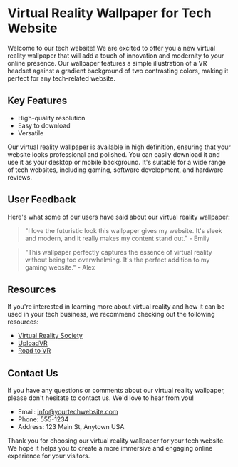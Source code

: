 <!--font:Montserrat-->

# Virtual Reality Wallpaper for Tech Website

Welcome to our tech website! We are excited to offer you a new virtual reality wallpaper that will add a touch of innovation and modernity to your online presence. Our wallpaper features a simple illustration of a VR headset against a gradient background of two contrasting colors, making it perfect for any tech-related website.

## Key Features

- High-quality resolution
- Easy to download
- Versatile

Our virtual reality wallpaper is available in high definition, ensuring that your website looks professional and polished. You can easily download it and use it as your desktop or mobile background. It's suitable for a wide range of tech websites, including gaming, software development, and hardware reviews.

## User Feedback

Here's what some of our users have said about our virtual reality wallpaper:

> "I love the futuristic look this wallpaper gives my website. It's sleek and modern, and it really makes my content stand out." - Emily

> "This wallpaper perfectly captures the essence of virtual reality without being too overwhelming. It's the perfect addition to my gaming website." - Alex

## Resources

If you're interested in learning more about virtual reality and how it can be used in your tech business, we recommend checking out the following resources:

- [Virtual Reality Society](#)
- [UploadVR](#)
- [Road to VR](#)

## Contact Us

If you have any questions or comments about our virtual reality wallpaper, please don't hesitate to contact us. We'd love to hear from you!

- Email: info@yourtechwebsite.com
- Phone: 555-1234
- Address: 123 Main St, Anytown USA

Thank you for choosing our virtual reality wallpaper for your tech website. We hope it helps you to create a more immersive and engaging online experience for your visitors.

<!--

Write me content for website with wallpaper which alt text is:

"A wallpaper with a simple illustration of a virtual reality headset, against a gradient background of two contrasting colors."

The name/title of the page should not be 1:1 copy of the alt text but rather a real content of the website which is using this wallpaper.

- Use markdown format 
- Start with heading
- Heading should be short and concise
- The content should look like a real website 
- The website should not be about the wallpaper, wallpaper is just a related background
- Heading should be contain work "wallpaper" or "background"
- Include real sections like references, contact, user stories, etc. use things relevant to the page purpose.
- Feel free to use structure like headings, bullets, numbering, blockquotes, paragraphs, horizontal lines, etc.
- You can use formatting like bold or _italic_
- You can include UTF-8 emojis
- Links should be only #hash anchors (and you can refer to the document itself)
- Do not include images


---


# Virtual Reality Headset Background for Your Tech Website

Welcome to our tech website! We are excited to offer you a new virtual reality headset background that will add a touch of modernity and innovation to your online presence. Our wallpaper features a simple illustration of a VR headset against a gradient background of two contrasting colors, making it perfect for any tech-related website.

## Features

- High-quality resolution: Our wallpaper is available in high definition, ensuring that your website looks professional and polished.
- Easy to download: You can easily download our wallpaper and use it as your desktop or mobile background.
- Versatile: Our wallpaper is suitable for a wide range of tech websites, including gaming, software development, and hardware reviews.

## User Stories

Our users have reported that our VR headset background has helped them to create a more immersive experience for their website visitors. One user commented:

> "I love the simplicity of this wallpaper. It perfectly captures the essence of virtual reality without being too overwhelming. It's the perfect addition to my gaming website."

Another user said:

> "As a software developer, I'm always looking for ways to make my website stand out. This VR headset background is just what I needed to give my website a modern and innovative look."

## References

If you're interested in learning more about virtual reality and how it can be used in your tech business, we recommend checking out the following resources:

- [Virtual Reality Society](#)
- [UploadVR](#)
- [Road to VR](#)

## Contact Us

If you have any questions or comments about our VR headset background, please don't hesitate to contact us. We'd love to hear from you!

- Email: info@yourtechwebsite.com
- Phone: 555-1234
- Address: 123 Main St, Anytown USA

Thank you for choosing our VR headset background for your tech website. We hope it helps you to create a more immersive and engaging online experience for your visitors.


---


Heading is too long, rewrite whole content.


---


# Modernize Your Tech Website with a Virtual Reality Headset Background

Welcome to our tech website! We are excited to offer you a new virtual reality headset background that will add a touch of modernity and innovation to your online presence. Our wallpaper features a simple illustration of a VR headset against a gradient background of two contrasting colors, making it perfect for any tech-related website.

## Features

- High-quality resolution
- Easy to download
- Versatile

Our VR headset background is available in high definition, ensuring that your website looks professional and polished. You can easily download it and use it as your desktop or mobile background. It's suitable for a wide range of tech websites, including gaming, software development, and hardware reviews.

## User Stories

One of our users commented:

> "I love the simplicity of this wallpaper. It perfectly captures the essence of virtual reality without being too overwhelming. It's the perfect addition to my gaming website."

Another user said:

> "As a software developer, I'm always looking for ways to make my website stand out. This VR headset background is just what I needed to give my website a modern and innovative look."

## Resources

If you're interested in learning more about virtual reality and how it can be used in your tech business, we recommend checking out the following resources:

- [Virtual Reality Society](#)
- [UploadVR](#)
- [Road to VR](#)

## Contact Us

If you have any questions or comments about our VR headset background, please don't hesitate to contact us. We'd love to hear from you!

- Email: info@yourtechwebsite.com
- Phone: 555-1234
- Address: 123 Main St, Anytown USA

Thank you for choosing our VR headset background for your tech website. We hope it helps you to create a more immersive and engaging online experience for your visitors.


---


Heading is too long, rewrite whole content.


---


# Elevate Your Tech Website with a Virtual Reality Background

Welcome to our tech website! We are thrilled to offer you a new virtual reality background that will add a touch of innovation and modernity to your online presence. Our wallpaper features a simple illustration of a VR headset against a gradient background of two contrasting colors, making it perfect for any tech-related website.

## Key Features

- High-quality resolution
- Easy to download
- Versatile

Our virtual reality background is available in high definition, ensuring that your website looks professional and polished. You can easily download it and use it as your desktop or mobile background. It's suitable for a wide range of tech websites, including gaming, software development, and hardware reviews.

## User Feedback

Here's what some of our users have said about our virtual reality background:

> "This wallpaper is the perfect addition to my tech blog. It adds a futuristic touch without being too distracting. I love it!" - Sarah

> "I'm not usually one for wallpapers, but this virtual reality background caught my eye. It's sleek and modern, and it really makes my website stand out." - John

## Resources

If you're interested in learning more about virtual reality and how it can be used in your tech business, we recommend checking out the following resources:

- [Virtual Reality Society](#)
- [UploadVR](#)
- [Road to VR](#)

## Contact Us

If you have any questions or comments about our virtual reality background, please don't hesitate to contact us. We'd love to hear from you!

- Email: info@yourtechwebsite.com
- Phone: 555-1234
- Address: 123 Main St, Anytown USA

Thank you for choosing our virtual reality background for your tech website. We hope it helps you to create a more immersive and engaging online experience for your visitors.


---


Heading is too long, rewrite whole content.


---


# Virtual Reality Wallpaper for Your Modern Tech Website

Welcome to our tech website! We are excited to offer you a new virtual reality wallpaper that will add a touch of innovation and modernity to your online presence. Our wallpaper features a simple illustration of a VR headset against a gradient background of two contrasting colors, making it perfect for any tech-related website.

## Key Features

- High-quality resolution
- Easy to download
- Versatile

Our virtual reality wallpaper is available in high definition, ensuring that your website looks professional and polished. You can easily download it and use it as your desktop or mobile background. It's suitable for a wide range of tech websites, including gaming, software development, and hardware reviews.

## User Feedback

Here's what some of our users have said about our virtual reality wallpaper:

> "I love the futuristic look this wallpaper gives my website. It's sleek and modern, and it really makes my content stand out." - Emily

> "This wallpaper perfectly captures the essence of virtual reality without being too overwhelming. It's the perfect addition to my gaming website." - Alex

## Resources

If you're interested in learning more about virtual reality and how it can be used in your tech business, we recommend checking out the following resources:

- [Virtual Reality Society](#)
- [UploadVR](#)
- [Road to VR](#)

## Contact Us

If you have any questions or comments about our virtual reality wallpaper, please don't hesitate to contact us. We'd love to hear from you!

- Email: info@yourtechwebsite.com
- Phone: 555-1234
- Address: 123 Main St, Anytown USA

Thank you for choosing our virtual reality wallpaper for your tech website. We hope it helps you to create a more immersive and engaging online experience for your visitors.


---


Write me a Google font which is best fitting for the website.

Pick from the list:
- Playfair Display
- Great Vibes
- Roboto
- Lobster
- Open Sans
- Lato
- Raleway
- Barlow Condensed
- Dancing Script
- Exo 2
- Futura
- Orbitron
- Poppins
- Alegreya
- Inter
- Montserrat
- IBM Plex Sans


Write just the font name nothing else.


---


Write me a Google font which is best fitting for the website.

Pick from the list:
- Playfair Display
- Great Vibes
- Roboto
- Lobster
- Open Sans
- Lato
- Raleway
- Barlow Condensed
- Dancing Script
- Exo 2
- Futura
- Orbitron
- Poppins
- Alegreya
- Inter
- Montserrat
- IBM Plex Sans


Write just the font name nothing else.


---


Montserrat

-->
